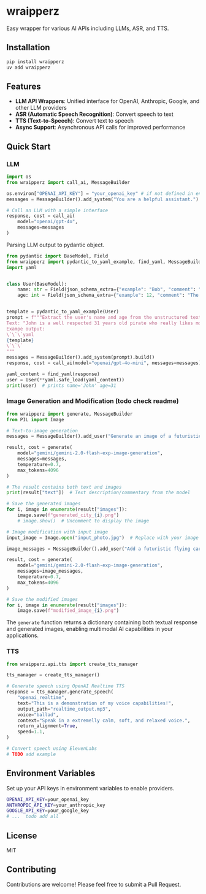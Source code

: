 # wraipperz

Easy wrapper for various AI APIs including LLMs, ASR, and TTS.

## Installation

```bash
pip install wraipperz
uv add wraipperz
```

## Features

- **LLM API Wrappers**: Unified interface for OpenAI, Anthropic, Google, and other LLM providers
- **ASR (Automatic Speech Recognition)**: Convert speech to text
- **TTS (Text-to-Speech)**: Convert text to speech
- **Async Support**: Asynchronous API calls for improved performance

## Quick Start

### LLM

```python
import os
from wraipperz import call_ai, MessageBuilder

os.environ["OPENAI_API_KEY"] = "your_openai_key" # if not defined in environment variables
messages = MessageBuilder().add_system("You are a helpful assistant.").add_user("What's 1+1?")

# Call an LLM with a simple interface
response, cost = call_ai(
    model="openai/gpt-4o",
    messages=messages
)
```

Parsing LLM output to pydantic object.

```python
from pydantic import BaseModel, Field
from wraipperz import pydantic_to_yaml_example, find_yaml, MessageBuilder, call_ai
import yaml


class User(BaseModel):
    name: str = Field(json_schema_extra={"example": "Bob", "comment": "The name of the character."})
    age: int = Field(json_schema_extra={"example": 12, "comment": "The age of the character."})


template = pydantic_to_yaml_example(User)
prompt = f"""Extract the user's name and age from the unstructured text provided below and output your answer following the provided example.
Text: "John is a well respected 31 years old pirate who really likes mooncakes."
Exampe output:
\`\`\`yaml
{template}
\`\`\`
"""
messages = MessageBuilder().add_system(prompt).build()
response, cost = call_ai(model="openai/gpt-4o-mini", messages=messages)

yaml_content = find_yaml(response)
user = User(**yaml.safe_load(yaml_content))
print(user)  # prints name='John' age=31
```

### Image Generation and Modification (todo check readme)

```python
from wraipperz import generate, MessageBuilder
from PIL import Image

# Text-to-image generation
messages = MessageBuilder().add_user("Generate an image of a futuristic city skyline at sunset.").build()

result, cost = generate(
    model="gemini/gemini-2.0-flash-exp-image-generation",
    messages=messages,
    temperature=0.7,
    max_tokens=4096
)

# The result contains both text and images
print(result["text"])  # Text description/commentary from the model

# Save the generated images
for i, image in enumerate(result["images"]):
    image.save(f"generated_city_{i}.png")
    # image.show()  # Uncomment to display the image

# Image modification with input image
input_image = Image.open("input_photo.jpg")  # Replace with your image path

image_messages = MessageBuilder().add_user("Add a futuristic flying car to this image.").add_image(input_image).build()

result, cost = generate(
    model="gemini/gemini-2.0-flash-exp-image-generation",
    messages=image_messages,
    temperature=0.7,
    max_tokens=4096
)

# Save the modified images
for i, image in enumerate(result["images"]):
    image.save(f"modified_image_{i}.png")
```

The `generate` function returns a dictionary containing both textual response and generated images, enabling multimodal AI capabilities in your applications.

### TTS

```python
from wraipperz.api.tts import create_tts_manager

tts_manager = create_tts_manager()

# Generate speech using OpenAI Realtime TTS
response = tts_manager.generate_speech(
    "openai_realtime",
    text="This is a demonstration of my voice capabilities!",
    output_path="realtime_output.mp3",
    voice="ballad",
    context="Speak in a extremelly calm, soft, and relaxed voice.",
    return_alignment=True,
    speed=1.1,
)

# Convert speech using ElevenLabs
# TODO add example

```

## Environment Variables

Set up your API keys in environment variables to enable providers.

```bash
OPENAI_API_KEY=your_openai_key
ANTHROPIC_API_KEY=your_anthropic_key
GOOGLE_API_KEY=your_google_key
# ...  todo add all
```

## License

MIT

## Contributing

Contributions are welcome! Please feel free to submit a Pull Request.

